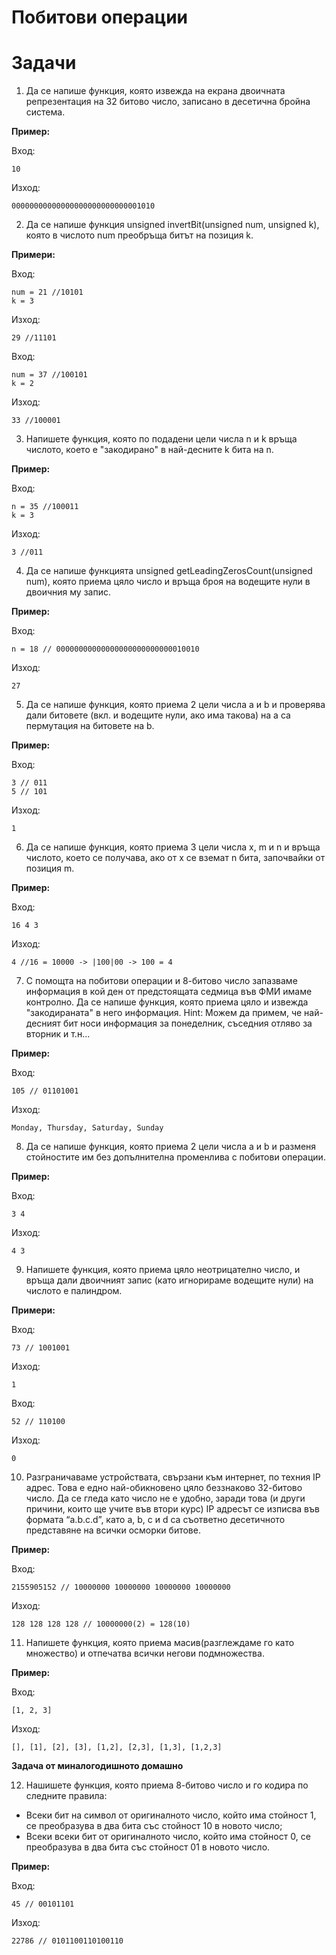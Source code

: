 # Побитови операции

# Задачи

1) Да се напише функция, която извежда на екрана двоичната репрезентация на 32 битово число, записано в десетична бройна система.

**Пример:**

Вход:
```
10
```
Изход:
```
00000000000000000000000000001010
```

2) Да се напише функция unsigned invertBit(unsigned num, unsigned k), която в числото num преобръща битът на позиция k.

**Примери:**

Вход:
```
num = 21 //10101
k = 3
```
Изход:
```
29 //11101 
```

Вход:
```
num = 37 //100101
k = 2
```
Изход:
```
33 //100001
```

3) Напишете функция, която по подадени цели числа n и k връща числото,
което е "закодирано" в най-десните k бита на n.

**Пример:**

Вход:
```
n = 35 //100011 
k = 3
```
Изход:
```
3 //011
```

4) Да се напише функцията unsigned getLeadingZerosCount(unsigned num), която приема цяло число и връща броя на водещите нули в двоичния му запис.

**Пример:**

Вход:
```
n = 18 // 00000000000000000000000000010010

```
Изход:
```
27
```


5) Да се напише функция, която приема 2 цели числа a и b и проверява дали
битовете (вкл. и водещите нули, ако има такова) на a са пермутация на битовете на b.

**Пример:**

Вход:
```
3 // 011 
5 // 101
```
Изход:
```
1
```

6) Да се напише функция, която приема 3 цели числа x, m и n и връща числото, което се получава, ако от x се вземат n бита, започвайки от позиция m.

**Пример:**

Вход:
```
16 4 3
```
Изход:
```
4 //16 = 10000 -> |100|00 -> 100 = 4
```

7) С помощта на побитови операции и 8-битово число запазваме информация в кой ден от предстоящата седмица във ФМИ имаме контролно. Да се напише функция, която приема цяло и извежда "закодираната" в него информация. Hint: Можем да примем, че най-десният бит носи информация за понеделник, съседния отляво за вторник и т.н...

**Пример:**

Вход:
```
105 // 01101001
```

Изход:
```
Monday, Thursday, Saturday, Sunday
```

8) Да се напише функция, която приема 2 цели числа a и b и разменя стойностите им без допълнителна променлива с побитови операции.

**Пример:**

Вход:
```
3 4
```
Изход:
```
4 3
```


9) Напишете функция, която приема цяло неотрицателно число, и връща дали двоичният запис (като игнорираме водещите нули) на числото е палиндром.

**Примери:**

Вход:
```
73 // 1001001
```

Изход:
```
1
```

Вход:
```
52 // 110100
```

Изход:
```
0
```

10) Разграничаваме устройствата, свързани към интернет, по техния IP адрес. Това е едно най-обикновено цяло беззнаково 32-битово число. Да се гледа като число не е удобно, заради това (и други причини, които ще учите във втори курс) IP адресът се изписва във формата “a.b.c.d”, като a, b, c и d са съответно десетичното представяне на всички осморки битове.

**Пример:**

Вход:
```
2155905152 // 10000000 10000000 10000000 10000000
```

Изход:
```
128 128 128 128 // 10000000(2) = 128(10)
```


11) Напишете функция, която приема масив(разглеждаме го като множество) и отпечатва всички негови подмножества.

**Пример:**

Вход:
```
[1, 2, 3]
```
Изход:
```
[], [1], [2], [3], [1,2], [2,3], [1,3], [1,2,3]
```


**Задача от миналогодишното домашно**

12) Нашишете функция, която приема 8-битово число и го кодира по следните правила:

- Всеки бит на символ от оригиналното число, който има стойност 1, се преобразува в два бита със стойност 10 в новото число;
- Всеки всеки бит от оригиналното число, който има стойност 0, се преобразува в два бита със стойност 01 в новото число.

**Пример:**

Вход:
```
45 // 00101101
```
Изход:
```
22786 // 0101100110100110
``` 

